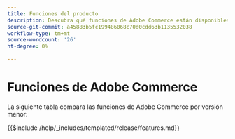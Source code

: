 ```yaml
---
title: Funciones del producto
description: Descubra qué funciones de Adobe Commerce están disponibles en una versión específica.
source-git-commit: a45883b5fc199486068c70d0cdd63b1135532038
workflow-type: tm+mt
source-wordcount: '26'
ht-degree: 0%

---
```



# Funciones de Adobe Commerce

La siguiente tabla compara las funciones de Adobe Commerce por versión menor:

{{$include /help/_includes/templated/release/features.md}}

